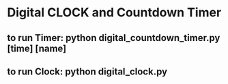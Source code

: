 # Digital CLOCK and Countdown Timer

## to run Timer:  python digital_countdown_timer.py [time] [name]

## to run Clock:  python digital_clock.py
